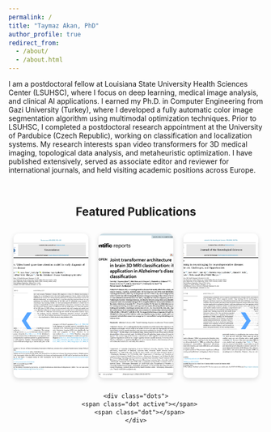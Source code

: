 ```yaml
---
permalink: /
title: "Taymaz Akan, PhD"
author_profile: true
redirect_from: 
  - /about/
  - /about.html
---
```


I am a postdoctoral fellow at Louisiana State University Health Sciences Center (LSUHSC), where I focus on deep learning, medical image analysis, and clinical AI applications. I earned my Ph.D. in Computer Engineering from Gazi University (Turkey), where I developed a fully automatic color image segmentation algorithm using multimodal optimization techniques. Prior to LSUHSC, I completed a postdoctoral research appointment at the University of Pardubice (Czech Republic), working on classification and localization systems. My research interests span video transformers for 3D medical imaging, topological data analysis, and metaheuristic optimization. I have published extensively, served as associate editor and reviewer for international journals, and held visiting academic positions across Europe.


<section id="featured-publications" style="text-align:center; margin: 60px 0;">
  <h2>Featured Publications</h2>

  <div class="pub-carousel">
    <button class="arrow left">&#10094;</button>
    <div class="slides">
      <div class="slide">
        <a href="https://www.sciencedirect.com/science/article/pii/S0306452225009108?ssrnid=5276922&dgcid=SSRN_redirect_SD" target="_blank">
          <img src="/images/papers/Alzhformer.png" alt="AlzhFormer">
        </a>
      </div>
      <div class="slide">
        <a href="https://www.nature.com/articles/s41598-024-59578-3" target="_blank">
          <img src="/images/papers/JointTransformer.png" alt="JointTransformer">
        </a>
      </div>
      <div class="slide">
        <a href="https://www.sciencedirect.com/science/article/pii/S0022510X25003557" target="_blank">
          <img src="/images/papers/NeuroDeepReview.png" alt="NeuroDeepReview">
        </a>
      </div>
      <div class="slide">
        <a href="https://link.springer.com/article/10.1007/s10278-024-01336-y" target="_blank">
          <img src="/images/papers/ViViEchoformer.png" alt="ViViEchoformer">
        </a>
      </div>
    </div>
    <button class="arrow right">&#10095;</button>

    <div class="dots">
      <span class="dot active"></span>
      <span class="dot"></span>
    </div>
  </div>
</section>

<style>
#featured-publications {
  max-width: 1000px;
  margin: 0 auto;
  position: relative;
}

.pub-carousel {
  position: relative;
  overflow: hidden;
}

.slides {
  display: flex;
  transition: transform 0.6s ease;
}

.slide {
  flex: 0 0 33.33%;
  display: flex;
  justify-content: center;
  align-items: center;
  padding: 10px;
  box-sizing: border-box;
}

.slide img {
  width: 210px;
  height: 285px;
  border-radius: 10px;
  object-fit: cover;
  object-position: center;
  box-shadow: 0 3px 10px rgba(0,0,0,0.15);
  transition: transform 0.3s ease, box-shadow 0.3s ease;
}

.slide img:hover {
  transform: scale(1.07);
  box-shadow: 0 6px 18px rgba(0,0,0,0.25);
}

.arrow {
  position: absolute;
  top: 45%;
  transform: translateY(-50%);
  background: rgba(255,255,255,0.8);
  border: none;
  color: #58a6ff;
  font-size: 32px;
  font-weight: bold;
  padding: 6px 12px;
  border-radius: 50%;
  cursor: pointer;
  transition: background 0.3s, transform 0.3s;
  z-index: 2;
}

.arrow:hover {
  background: rgba(88,166,255,0.15);
  transform: translateY(-50%) scale(1.1);
}

.arrow.left {
  left: 10px;
}

.arrow.right {
  right: 10px;
}

.dots {
  text-align: center;
  margin-top: 15px;
}

.dot {
  height: 10px;
  width: 10px;
  margin: 0 5px;
  background-color: #ccc;
  border-radius: 50%;
  display: inline-block;
  cursor: pointer;
  transition: background-color 0.3s;
}

.dot.active {
  background-color: #58a6ff;
}

h2 {
  font-size: 1.6em;
  margin-bottom: 20px;
}
</style>

<script>
const slidesContainer = document.querySelector('.slides');
const dots = document.querySelectorAll('.dot');
const leftArrow = document.querySelector('.arrow.left');
const rightArrow = document.querySelector('.arrow.right');
let currentIndex = 0;
const slidesPerView = 3;
const totalSlides = document.querySelectorAll('.slide').length;
const totalPages = Math.ceil(totalSlides / slidesPerView);

function showSlides(index) {
  const offset = index * (100 / totalPages);
  slidesContainer.style.transform = `translateX(-${offset}%)`;
  dots.forEach((dot, i) => dot.classList.toggle('active', i === index));
}

function nextSlide() {
  currentIndex = (currentIndex + 1) % totalPages;
  showSlides(currentIndex);
}

function prevSlide() {
  currentIndex = (currentIndex - 1 + totalPages) % totalPages;
  showSlides(currentIndex);
}

rightArrow.addEventListener('click', nextSlide);
leftArrow.addEventListener('click', prevSlide);

dots.forEach((dot, i) => {
  dot.addEventListener('click', () => {
    currentIndex = i;
    showSlides(currentIndex);
  });
});

setInterval(nextSlide, 5000);
</script>


